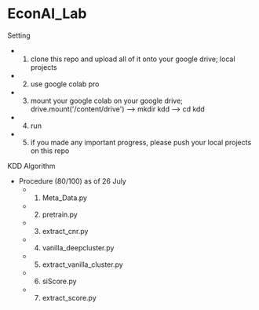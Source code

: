 # EconAI_Lab

Setting
- 1. clone this repo and upload all of it onto your google drive; local projects
- 2. use google colab pro
- 3. mount your google colab on your google drive; drive.mount('/content/drive') --> mkdir kdd --> cd kdd
- 4. run
- 5. if you made any important progress, please push your local projects on this repo

KDD Algorithm 
- Procedure (80/100) as of 26 July
  - 1) Meta_Data.py 
  - 2) pretrain.py
  - 3) extract_cnr.py
  - 4) vanilla_deepcluster.py
  - 5) extract_vanilla_cluster.py
  - 6) siScore.py
  - 7) extract_score.py


